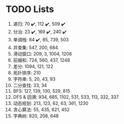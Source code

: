 # TODO Lists

1. 递归: 70 :heavy_check_mark:, 112 :heavy_check_mark:, 509 :heavy_check_mark:
1. 分治: 23 :heavy_check_mark:, 169 :heavy_check_mark:, 240 :heavy_check_mark:
1. 单调栈: 84 :heavy_check_mark:, 85, 739, 503
1. 并查集: 547, 200, 684
1. 滑动窗口: 209, 3, 1004, 1208
1. 前缀和: 724, 560, 437, 1248
1. 差分: 1094, 121, 122
1. 拓扑排序: 210
1. 字符串: 5, 20, 43, 93
1. 二分查找: 33, 34
1. BFS: 127, 139, 130, 529, 815
1. DFS & 回溯: 934, 685, 1102, 531, 533, 113, 332, 337
1. 动态规划: 213, 123, 62, 63, 361, 1230
1. 贪心算法: 55, 435, 621, 452
1. 字典树: 820, 208, 648
